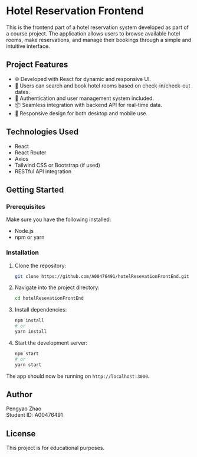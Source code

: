 # Hotel Reservation Frontend

This is the frontend part of a hotel reservation system developed as part of a course project. The application allows users to browse available hotel rooms, make reservations, and manage their bookings through a simple and intuitive interface.

## Project Features

- 🌐 Developed with React for dynamic and responsive UI.
- 📅 Users can search and book hotel rooms based on check-in/check-out dates.
- 🔐 Authentication and user management system included.
- 📦 Seamless integration with backend API for real-time data.
- 📱 Responsive design for both desktop and mobile use.

## Technologies Used

- React
- React Router
- Axios
- Tailwind CSS or Bootstrap (if used)
- RESTful API integration

## Getting Started

### Prerequisites

Make sure you have the following installed:

- Node.js
- npm or yarn

### Installation

1. Clone the repository:

   ```bash
   git clone https://github.com/A00476491/hotelResevationFrontEnd.git
   ```

2. Navigate into the project directory:

   ```bash
   cd hotelResevationFrontEnd
   ```

3. Install dependencies:

   ```bash
   npm install
   # or
   yarn install
   ```

4. Start the development server:

   ```bash
   npm start
   # or
   yarn start
   ```

The app should now be running on `http://localhost:3000`.

## Author

Pengyao Zhao  
Student ID: A00476491

## License

This project is for educational purposes.
